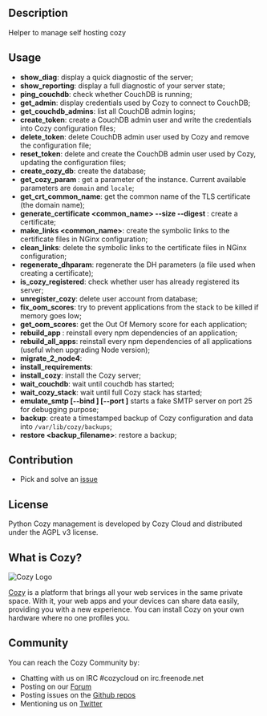 ## Description

Helper to manage self hosting cozy

## Usage

* **show_diag**: display a quick diagnostic of the server;
* **show_reporting**: display a full diagnostic of your server state;
* **ping_couchdb**: check whether CouchDB is running;
* **get_admin**: display credentials used by Cozy to connect to CouchDB;
* **get_couchdb_admins**: list all CouchDB admin logins;
* **create_token**: create a CouchDB admin user and write the credentials into Cozy configuration files;
* **delete_token**: delete CouchDB admin user used by Cozy and remove the configuration file;
* **reset_token**: delete and create the CouchDB admin user used by Cozy, updating the configuration files;
* **create_cozy_db**: create the database;
* **get_cozy_param <name>**: get a parameter of the instance. Current available parameters are `domain` and `locale`;
* **get_crt_common_name**: get the common name of the TLS certificate (the domain name);
* **generate_certificate <common_name> --size <size> --digest <digest>**: create a certificate;
* **make_links <common_name>**: create the symbolic links to the certificate files in NGinx configuration;
* **clean_links**: delete the symbolic links to the certificate files in NGinx configuration;
* **regenerate_dhparam**: regenerate the DH parameters (a file used when creating a certificate);
* **is_cozy_registered**: check whether user has already registered its server;
* **unregister_cozy**: delete user account from database;
* **fix_oom_scores**: try to prevent applications from the stack to be killed if memory goes low;
* **get_oom_scores**: get the Out Of Memory score for each application;
* **rebuild_app <app>**: reinstall every npm dependencies of an application;
* **rebuild_all_apps**: reinstall every npm dependencies of all applications (useful when upgrading Node version);
* **migrate_2_node4**: 
* **install_requirements**: 
* **install_cozy**: install the Cozy server;
* **wait_couchdb**: wait until couchdb has started;
* **wait_cozy_stack**: wait until full Cozy stack has started;
* **emulate_smtp [--bind <ip>] [--port <port>]** starts a fake SMTP server on port 25 for debugging purpose;
* **backup**: create a timestamped backup of Cozy configuration and data into `/var/lib/cozy/backups`;
* **restore <backup_filename>**: restore a backup;

## Contribution

* Pick and solve an [issue](https://github.com/cozy/python_cozy_management/issues)

## License

Python Cozy management is developed by Cozy Cloud and distributed under the AGPL v3 license.

## What is Cozy?

![Cozy Logo](https://raw.github.com/cozy/cozy-setup/gh-pages/assets/images/happycloud.png)

[Cozy](http://cozy.io) is a platform that brings all your web services in the
same private space.  With it, your web apps and your devices can share data
easily, providing you with a new experience. You can install Cozy on your own
hardware where no one profiles you. 

## Community 

You can reach the Cozy Community by:

* Chatting with us on IRC #cozycloud on irc.freenode.net
* Posting on our [Forum](https://forum.cozy.io/)
* Posting issues on the [Github repos](https://github.com/cozy/)
* Mentioning us on [Twitter](http://twitter.com/mycozycloud)
